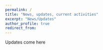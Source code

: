 ```yaml
---
permalink: /
title: "News, updates, current activities"
excerpt: "News/Updates"
author_profile: true
redirect_from: 
---
```


Updates come here